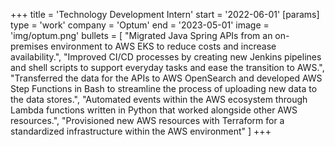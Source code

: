 +++
title = 'Technology Development Intern'
start = '2022-06-01'
[params]
    type = 'work'
    company = 'Optum'
    end = '2023-05-01'
    image = 'img/optum.png'
    bullets = [
        "Migrated Java Spring APIs from an on-premises environment to AWS EKS to reduce costs and increase availability.",
        "Improved CI/CD processes by creating new Jenkins pipelines and shell scripts to support everyday tasks and ease the transition to AWS.",
        "Transferred the data for the APIs to AWS OpenSearch and developed AWS Step Functions in Bash to streamline the process of uploading new data to the data stores.",
        "Automated events within the AWS ecosystem through Lambda functions written in Python that worked alongside other AWS resources.",
        "Provisioned new AWS resources with Terraform for a standardized infrastructure within the AWS environment"
    ]
+++
